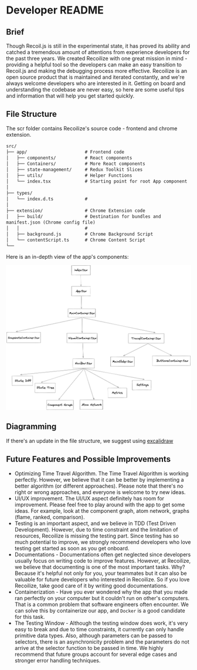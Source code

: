 # Developer README

## Brief
Though Recoil.js is still in the experimental state, it has proved its ability and catched a tremendous amount of attentions from experience developers for the past three years. We created Recoilize with one great mission in mind - providing a helpful tool so the developers can make an easy transition to Recoil.js and making the debugging process more effective. Recoilize is an open source product that is maintained and iterated constantly, and we're always welcome developers who are interested in it. Getting on board and understanding the codebase are never easy, so here are some useful tips and information that will help you get started quickly.

## File Structure
The scr folder contains Recoilize's source code - frontend and chrome extension.

```
src/
├── app/                      # Frontend code
│   ├── components/           # React components
│   ├── Containers/           # More React components
│   ├── state-management/     # Redux Toolkit Slices
│   ├── utils/                # Helper Functions  
│   └── index.tsx             # Starting point for root App component 
│
├── types/                           
│   └── index.d.ts            #
│
├── extension/                # Chrome Extension code
│   ├── build/                # Destination for bundles and manifest.json (Chrome config file)
│   │                         #
│   ├── background.js         # Chrome Background Script
│   └── contentScript.ts      # Chrome Content Script
└──
```
Here is an in-depth view of the app's components:

![FRONTEND DATA FLOW](../assets/Diagram.png)

## Diagramming
If there's an update in the file structure, we suggest using [excalidraw](https://excalidraw.com/)

## Future Features and Possible Improvements
- Optimizing Time Travel Algorithm. The Time Travel Algorithm is working perfectly. However, we believe that it can be better by implementing a better algorithm (or different approaches). Please note that there's no right or wrong approaches, and everyone is welcome to try new ideas.
- UI/UX improvement. The UI/UX aspect definitely has room for improvement. Please feel free to play around with the app to get some ideas. For example, look at the component graph, atom network, graphs (flame, ranked, comparison).
- Testing is an important aspect, and we believe in TDD (Test Driven Development). However, due to time constraint and the limitation of resources, Recoilize is missing the testing part. Since testing has so much potential to improve, we strongly recommend developers who love testing get started as soon as you get onboard.
- Documentations - Documentations often get neglected since developers usually focus on writing code to improve features. However, at Recoilize, we believe that documenting is one of the most important tasks. Why? Because it's helpful not only for you, your teammates but it can also be valuable for future developers who interested in Recoilize. So if you love Recoilize, take good care of it by writing good documentations.
- Containerization - Have you ever wondered why the app that you made ran perfectly on your computer but it couldn't run on other's computers. That is a common problem that software engineers often encounter. We can solve this by containerize our app, and `Docker` is a good candidate for this task.
- The Testing Window - Although the testing window does work, it's very easy to break and due to time constraints, it currently can only handle primitive data types. Also, although parameters can be passed to selectors, there is an asynchronicity problem and the parameters do not arrive at the selector function to be passed in time. We highly recommend that future groups account for several edge cases and stronger error handling techniques.
